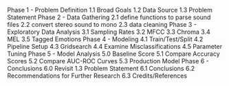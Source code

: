 Phase 1 - Problem Definition
1.1 Broad Goals
1.2 Data Source
1.3 Problem Statement
Phase 2 - Data Gathering
2.1 define functions to parse sound files
2.2 convert stereo sound to mono
2.3 data cleaning
Phase 3 - Exploratory Data Analysis
3.1 Sampling Rates
3.2 MFCC
3.3 Chroma
3.4 MEL
3.5 Tagged Emotions
Phase 4 - Modeling
4.1 Train/Test/Split
4.2 Pipeline Setup
4.3 Gridsearch
4.4 Examine Misclassifications
4.5 Parameter Tuning
Phase 5 - Model Analysis
5.0 Baseline Score 
5.1 Compare Accuracy Scores
5.2 Compare AUC-ROC Curves
5.3 Production Model
Phase 6 - Conclusions
6.0 Revisit 1.3 Problem Statement 
6.1 Conclusions
6.2 Recommendations for Further Research
6.3 Credits/References